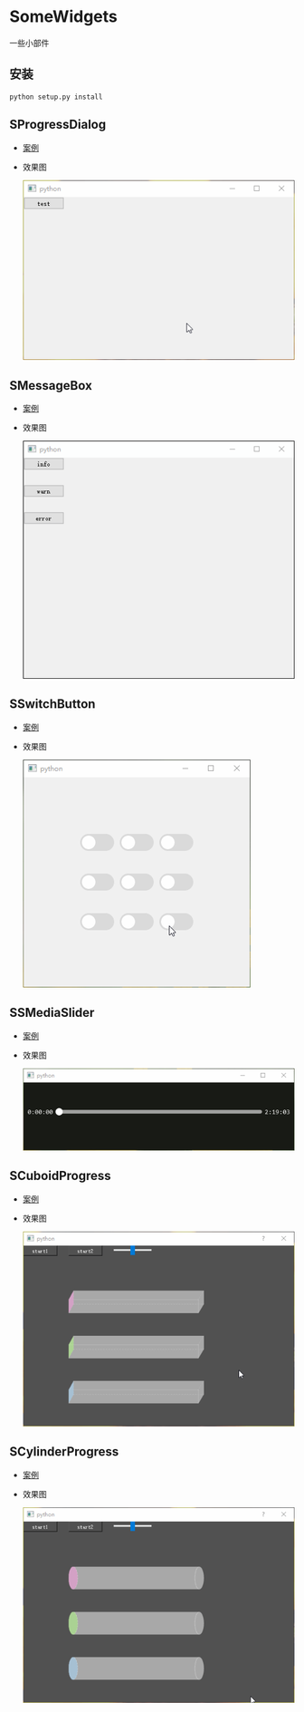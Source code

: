 # SomeWidgets
一些小部件

## 安装

```shell
python setup.py install
```

## SProgressDialog

- [案例](test/test_progress_dialog.py)

- 效果图

  ![SProgressDialog](screen/SProgressDialog.gif)

## SMessageBox

- [案例](test/test_message_box.py)

- 效果图

  ![SMessageBox](screen/SMessageBox.gif)

## SSwitchButton

- [案例](test/test_switch_button.py)

- 效果图

  ![SSwitchButton](./screen/SSwitchButton.gif)
  
## SSMediaSlider

- [案例](test/test_media_slider.py)

- 效果图

  ![SSwitchButton](./screen/SSMediaSlider.gif)

## SCuboidProgress

- [案例](test/test_cuboid_progress.py)

- 效果图

  ![SCuboidProgress](./screen/SCuboidProgress.gif)

## SCylinderProgress

- [案例](test/test_cylinder_progress.py)

- 效果图

  ![SCuboidProgress](./screen/SCylinderProgress.gif)